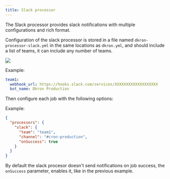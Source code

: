 ```yaml
---
title: Slack processor
---
```


The Slack processor provides slack notifications with multiple configurations and rich format.

Configuration of the slack processor is stored in a file named `dkron-processor-slack.yml` in the same locations as `dkron.yml`, and should include a list of teams, it can include any number of teams.

![](/img/slack.png)

Example:
```yaml
team1:
  webhook_url: https://hooks.slack.com/services/XXXXXXXXXXXXXXXXXXX
  bot_name: Dkron Production
```

Then configure each job with the following options:

Example:

```json
{
  "processors": {
    "slack": {
      "team": "team1",
      "channel": "#cron-production",
      "onSuccess": true
    }
  }
}
```

By default the slack procesor doesn't send notifications on job success, the `onSuccess` parameter, enables it, like in the previous example.

